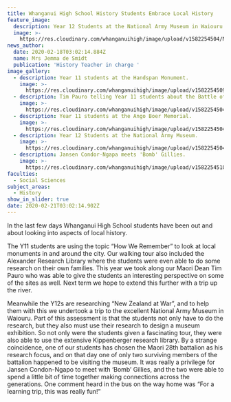 ```yaml
---
title: Whanganui High School History Students Embrace Local History
feature_image:
  description: Year 12 Students at the National Army Museum in Waiouru.
  image: >-
    https://res.cloudinary.com/whanganuihigh/image/upload/v1582254504/News/History%20Trips.Jemma%20de%20Smidt.Feb%202020/Year_12_Students_at_the_National_Army_Museum.jpg
news_author:
  date: 2020-02-18T03:02:14.884Z
  name: Mrs Jemma de Smidt
  publication: 'History Teacher in charge '
image_gallery:
  - description: Year 11 students at the Handspan Monument.
    image: >-
      https://res.cloudinary.com/whanganuihigh/image/upload/v1582254509/News/History%20Trips.Jemma%20de%20Smidt.Feb%202020/Year_11_students_at_the_Handspan_Monument.png
  - description: Tim Pauro telling Year 11 students about the Battle of Moutua.
    image: >-
      https://res.cloudinary.com/whanganuihigh/image/upload/v1582254504/News/History%20Trips.Jemma%20de%20Smidt.Feb%202020/Tim_Pauro_telling_Year_11_students_about_the_Battle_of_Moutua.jpg
  - description: Year 11 students at the Ango Boer Memorial.
    image: >-
      https://res.cloudinary.com/whanganuihigh/image/upload/v1582254504/News/History%20Trips.Jemma%20de%20Smidt.Feb%202020/Year_11_students_at_the_Ango_Boer_Memorial.jpg
  - description: Year 12 Students at the National Army Museum.
    image: >-
      https://res.cloudinary.com/whanganuihigh/image/upload/v1582254504/News/History%20Trips.Jemma%20de%20Smidt.Feb%202020/Year_12_Students_at_the_National_Army_Museum.jpg
  - description: Jansen Condor-Ngapa meets 'Bomb' Gillies.
    image: >-
      https://res.cloudinary.com/whanganuihigh/image/upload/v1582254510/News/History%20Trips.Jemma%20de%20Smidt.Feb%202020/Jansen_Condor-Ngapa_meets_Bomb_Gillies.jpg
faculties:
  - Social Sciences
subject_areas:
  - History
show_in_slider: true
date: 2020-02-21T03:02:14.902Z
---
```

In the last few days Whanganui High School students have been out and about looking into aspects of local history. 

The Y11 students are using the topic “How We Remember” to look at local monuments in and around the city. Our walking tour also included the Alexander Research Library where the students were even able to do some research on their own families. This year we took along our Maori Dean Tim Pauro who was able to give the students an interesting perspective on some of the sites as well. Next term we hope to extend this further with a trip up the river.

Meanwhile the Y12s are researching “New Zealand at War”, and to help them with this we undertook a trip to the excellent National Army Museum in Waiouru. Part of this assessment is that the students not only have to do the research, but they also must use their research to design a museum exhibition. So not only were the students given a fascinating tour, they were also able to use the extensive Kippenberger research library. By a strange coincidence, one of our students has chosen the Maori 28th battalion as his research focus, and on that day one of only two surviving members of the battalion happened to be visiting the museum. It was really a privilege for Jansen Condon-Ngapo to meet with ‘Bomb’ Gillies, and the two were able to spend a little bit of time together making connections across the generations. One comment heard in the bus on the way home was “For a learning trip, this was really fun!”
